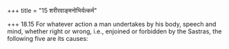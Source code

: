 +++
title = "15 शरीरवाङ्मनोभिर्यत्कर्म"

+++
18.15 For whatever action a man undertakes by his body, speech and mind,
whether right or wrong, i.e., enjoined or forbidden by the Sastras, the
following five are its causes:
